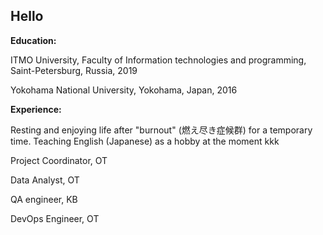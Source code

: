 ## Hello

<!--
**anuushka/anuushka** is a ✨ _special_ ✨ repository because its `README.md` (this file) appears on your GitHub profile.
-->

**Education:**

ITMO University, Faculty of Information technologies and programming, Saint-Petersburg, Russia, 2019

Yokohama National University, Yokohama, Japan, 2016

**Experience:**

Resting and enjoying life after "burnout" (燃え尽き症候群) for a temporary time. Teaching English (Japanese) as a hobby at the moment kkk

Project Coordinator, OT 

Data Analyst, OT 

QA engineer, KB

DevOps Engineer, OT 
